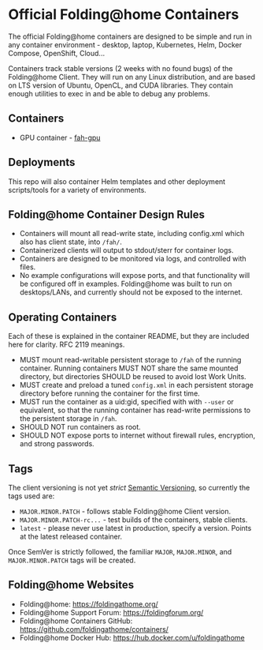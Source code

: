 # Official Folding@home Containers

The official Folding@home containers are designed to be simple and run
in any container environment - desktop, laptop, Kubernetes, Helm,
Docker Compose, OpenShift, Cloud...

Containers track stable versions (2 weeks with no found bugs) of the
Folding@home Client. They will run on any Linux distribution, and are based
on LTS version of Ubuntu, OpenCL, and CUDA libraries. They contain enough
utilities to exec in and be able to debug any problems.

## Containers

* GPU container - [fah-gpu](fah-gpu/)

## Deployments

This repo will also container Helm templates and other deployment
scripts/tools for a variety of environments.

## Folding@home Container Design Rules

* Containers will mount all read-write state, including config.xml
  which also has client state, into `/fah/`.
* Containerized clients will output to stdout/sterr for container logs.
* Containers are designed to be monitored via logs, and controlled with files.
* No example configurations will expose ports, and that functionality will
  be configured off in examples. Folding@home was built to run on
  desktops/LANs, and currently should not be exposed to the internet.

## Operating Containers

Each of these is explained in the container README, but they are included here
for clarity. RFC 2119 meanings.

* MUST mount read-writable persistent storage to `/fah` of the running
  container. Running containers MUST NOT share the same mounted directory,
  but directories SHOULD be reused to avoid lost Work Units.
* MUST create and preload a tuned `config.xml` in each persistent
  storage directory before running the container for the first time.
* MUST run the container as a uid:gid, specified with with `--user` or
  equivalent, so that the running container has read-write permissions to
  the persistent storage in `/fah`.
* SHOULD NOT run containers as root.
* SHOULD NOT expose ports to internet without firewall rules, encryption, and
  strong passwords.

## Tags

The client versioning is not yet _strict_
[Semantic Versioning](https://semver.org/), so currently the tags used are:

* `MAJOR.MINOR.PATCH` - follows stable Folding@home Client version.
* `MAJOR.MINOR.PATCH-rc...` - test builds of the containers, stable clients.
* `latest` - please never use latest in production, specify a version. Points
  at the latest released container.

Once SemVer is strictly followed, the familiar `MAJOR`, `MAJOR.MINOR`, and
`MAJOR.MINOR.PATCH` tags will be created.

## Folding@home Websites

* Folding@home: https://foldingathome.org/
* Folding@home Support Forum: <https://foldingforum.org/>
* Folding@home Containers GitHub: <https://github.com/foldingathome/containers/>
* Folding@home Docker Hub: <https://hub.docker.com/u/foldingathome>
